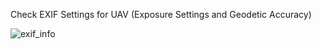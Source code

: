 Check EXIF Settings for UAV (Exposure Settings and Geodetic Accuracy)

![exif_info](https://github.com/user-attachments/assets/487a3980-c65d-4274-859d-4cd78ddebfc8)


